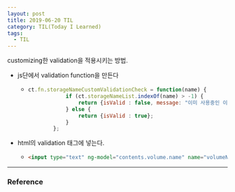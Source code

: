 ```yaml
---
layout: post
title: 2019-06-20 TIL
category: TIL(Today I Learned)
tags:
  - TIL
---
```






customizing한 validation을 적용시키는 방법.

- js단에서 validation function을 만든다

  - ```javascript
    ct.fn.storageNameCustomValidationCheck = function(name) {
                if (ct.storageNameList.indexOf(name) > -1) {
                    return {isValid : false, message: "이미 사용중인 이름 입니다."};
                } else {
                    return {isValid : true};
                }
            };
    ```

    

- html의 validation 태그에 넣는다.

  - ```html
    <input type="text" ng-model="contents.volume.name" name="volumeName" validation="required|custom:contents.fn.storageNameCustomValidationCheck(contents.volume.name)" class="form-control" maxlength="50" placeholder="디스크 이름을 입력하세요." >
    ```





---

### Reference


